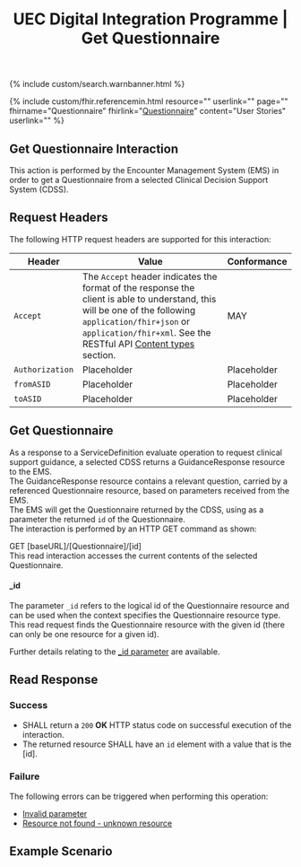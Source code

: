 ﻿---
title: UEC Digital Integration Programme | Get Questionnaire
keywords: questionnaire, rest,
tags: [rest,fhir,api]
sidebar: ctp_rest_sidebar
permalink: api_get_questionnaire.html
summary: Retrieve a Questionnaire
---

{% include custom/search.warnbanner.html %}

{% include custom/fhir.referencemin.html resource="" userlink="" page="" fhirname="Questionnaire" fhirlink="[Questionnaire](http://hl7.org/fhir/stu3/questionnaire.html)" content="User Stories" userlink="" %}


## Get Questionnaire Interaction ##
This action is performed by the Encounter Management System (EMS) in order to get a Questionnaire from a selected Clinical Decision Support System (CDSS).  

## Request Headers ##
The following HTTP request headers are supported for this interaction:  


| Header               | Value |Conformance |
|----------------------|-------|-------|
| `Accept`      | The `Accept` header indicates the format of the response the client is able to understand, this will be one of the following <code class="highlighter-rouge">application/fhir+json</code> or <code class="highlighter-rouge">application/fhir+xml</code>. See the RESTful API [Content types](api_general_guidance.html#content-types) section. | MAY |
| `Authorization`      | <!--The `Authorization` header will carry the base64url encoded JSON web token required for audit on the spine - see [Access Tokens and Audit (JWT)](integration_access_tokens_and_audit_JWT.html) for details.-->Placeholder |  <!--MUST-->Placeholder |
| `fromASID`           | <!--Client System ASID-->Placeholder | <!--MUST-->Placeholder |
| `toASID`             | <!--The Spine ASID-->Placeholder | <!--MUST-->Placeholder |



## Get Questionnaire ##
As a response to a ServiceDefinition evaluate operation to request clinical support guidance, a selected CDSS returns a GuidanceResponse resource to the EMS.  
The GuidanceResponse resource contains a relevant question, carried by a referenced Questionnaire resource, based on parameters received from the EMS.  
The EMS will get the Questionnaire returned by the CDSS, using as a parameter the returned <code class="highlighter-rouge">id</code> of the Questionnaire.  
The interaction is performed by an HTTP GET command as shown:  
<div markdown="span" class="alert alert-success" role="alert">
GET [baseURL]/[Questionnaire]/[id]</div>  
This read interaction accesses the current contents of the selected Questionnaire.  
 
#### _id ####

The parameter <code class="highlighter-rouge">_id</code> refers to the logical id of the Questionnaire resource and can be used when the context specifies the Questionnaire resource type.    
This read request finds the Questionnaire resource with the given id (there can only be one resource for a given id).   

Further details relating to the <a href="https://www.hl7.org/fhir/stu3/search.html#id">_id parameter</a> are available.  

<!--
Add explanatory diagram here? 
-->

## Read Response ##

### Success ###

* SHALL return a <code class="highlighter-rouge">200</code> **OK** HTTP status code on successful execution of the interaction.
* The returned resource SHALL have an <code class="highlighter-rouge">id</code> element with a value that is the [id].

### Failure ###
The following errors can be triggered when performing this operation:  


* [Invalid parameter](api_general_guidance.html#parameters)
* [Resource not found - unknown resource](api_general_guidance.html#unknown-resource)


## Example Scenario ##
<!--Placeholder -->




